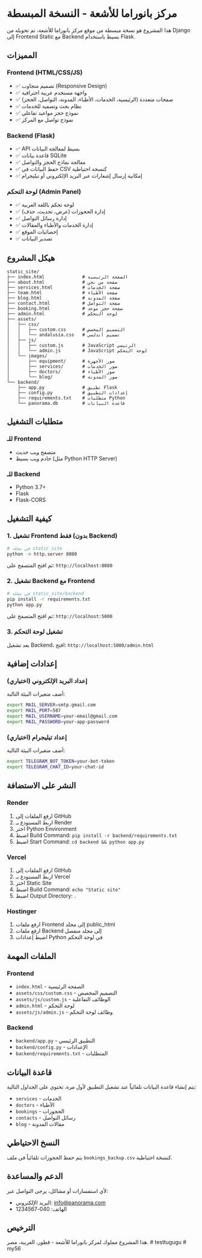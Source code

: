 # مركز بانوراما للأشعة - النسخة المبسطة

هذا المشروع هو نسخة مبسطة من موقع مركز بانوراما للأشعة، تم تحويله من Django إلى Frontend Static مع Backend بسيط باستخدام Flask.

## المميزات

### Frontend (HTML/CSS/JS)
- ✅ تصميم متجاوب (Responsive Design)
- ✅ واجهة مستخدم عربية احترافية
- ✅ صفحات متعددة (الرئيسية، الخدمات، الأطباء، المدونة، التواصل، الحجز)
- ✅ نظام بحث وتصفية للخدمات
- ✅ نموذج حجز مواعيد تفاعلي
- ✅ نموذج تواصل مع المركز

### Backend (Flask)
- ✅ API بسيط لمعالجة البيانات
- ✅ قاعدة بيانات SQLite
- ✅ معالجة نماذج الحجز والتواصل
- ✅ حفظ البيانات في CSV كنسخة احتياطية
- ✅ إمكانية إرسال إشعارات عبر البريد الإلكتروني أو تيليجرام

### لوحة التحكم (Admin Panel)
- ✅ لوحة تحكم باللغة العربية
- ✅ إدارة الحجوزات (عرض، تحديث، حذف)
- ✅ إدارة رسائل التواصل
- ✅ إدارة الخدمات والأطباء والمقالات
- ✅ إحصائيات الموقع
- ✅ تصدير البيانات

## هيكل المشروع

```
static_site/
├── index.html              # الصفحة الرئيسية
├── about.html              # صفحة من نحن
├── services.html           # صفحة الخدمات
├── team.html               # صفحة الأطباء
├── blog.html               # صفحة المدونة
├── contact.html            # صفحة التواصل
├── booking.html            # صفحة حجز موعد
├── admin.html              # لوحة التحكم
├── assets/
│   ├── css/
│   │   ├── custom.css      # التصميم المخصص
│   │   └── andalusia.css   # تصميم أندلسي
│   ├── js/
│   │   ├── custom.js       # JavaScript الرئيسي
│   │   └── admin.js        # JavaScript لوحة التحكم
│   └── images/
│       ├── equipment/      # صور الأجهزة
│       ├── services/       # صور الخدمات
│       ├── doctors/        # صور الأطباء
│       └── blog/           # صور المدونة
└── backend/
    ├── app.py              # تطبيق Flask
    ├── config.py           # إعدادات التطبيق
    ├── requirements.txt    # متطلبات Python
    └── panorama.db         # قاعدة البيانات
```

## متطلبات التشغيل

### للـ Frontend
- متصفح ويب حديث
- خادم ويب بسيط (مثل Python HTTP Server)

### للـ Backend
- Python 3.7+
- Flask
- Flask-CORS

## كيفية التشغيل

### 1. تشغيل Frontend فقط (بدون Backend)

```bash
# في مجلد static_site
python -m http.server 8080
```

ثم افتح المتصفح على: `http://localhost:8080`

### 2. تشغيل Backend مع Frontend

```bash
# في مجلد static_site/backend
pip install -r requirements.txt
python app.py
```

ثم افتح المتصفح على: `http://localhost:5000`

### 3. تشغيل لوحة التحكم

بعد تشغيل Backend، افتح: `http://localhost:5000/admin.html`

## إعدادات إضافية

### إعداد البريد الإلكتروني (اختياري)

أضف متغيرات البيئة التالية:

```bash
export MAIL_SERVER=smtp.gmail.com
export MAIL_PORT=587
export MAIL_USERNAME=your-email@gmail.com
export MAIL_PASSWORD=your-app-password
```

### إعداد تيليجرام (اختياري)

أضف متغيرات البيئة التالية:

```bash
export TELEGRAM_BOT_TOKEN=your-bot-token
export TELEGRAM_CHAT_ID=your-chat-id
```

## النشر على الاستضافة

### Render
1. ارفع الملفات إلى GitHub
2. اربط المستودع بـ Render
3. اختر Python Environment
4. اضبط Build Command: `pip install -r backend/requirements.txt`
5. اضبط Start Command: `cd backend && python app.py`

### Vercel
1. ارفع الملفات إلى GitHub
2. اربط المستودع بـ Vercel
3. اختر Static Site
4. اضبط Build Command: `echo "Static site"`
5. اضبط Output Directory: `.`

### Hostinger
1. ارفع ملفات Frontend إلى مجلد public_html
2. ارفع ملفات Backend إلى مجلد منفصل
3. اضبط إعدادات Python في لوحة التحكم

## الملفات المهمة

### Frontend
- `index.html` - الصفحة الرئيسية
- `assets/css/custom.css` - التصميم المخصص
- `assets/js/custom.js` - الوظائف التفاعلية
- `admin.html` - لوحة التحكم
- `assets/js/admin.js` - وظائف لوحة التحكم

### Backend
- `backend/app.py` - التطبيق الرئيسي
- `backend/config.py` - الإعدادات
- `backend/requirements.txt` - المتطلبات

## قاعدة البيانات

يتم إنشاء قاعدة البيانات تلقائياً عند تشغيل التطبيق لأول مرة. تحتوي على الجداول التالية:

- `services` - الخدمات
- `doctors` - الأطباء
- `bookings` - الحجوزات
- `contacts` - رسائل التواصل
- `blog` - مقالات المدونة

## النسخ الاحتياطي

يتم حفظ الحجوزات تلقائياً في ملف `bookings_backup.csv` كنسخة احتياطية.

## الدعم والمساعدة

لأي استفسارات أو مشاكل، يرجى التواصل عبر:
- البريد الإلكتروني: info@panorama.com
- الهاتف: 040-1234567

## الترخيص

هذا المشروع مملوك لمركز بانوراما للأشعة - قطور، الغربية، مصر. #   t e s t t u g u g u  
 #   m y 5 6  
 